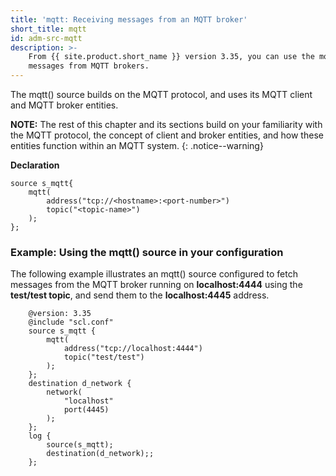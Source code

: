 ```yaml
---
title: 'mqtt: Receiving messages from an MQTT broker'
short_title: mqtt
id: adm-src-mqtt
description: >-
    From {{ site.product.short_name }} version 3.35, you can use the mqtt() source to fetch
    messages from MQTT brokers.
---
```


The mqtt() source builds on the MQTT protocol, and uses its
MQTT client and MQTT broker entities.

**NOTE:** The rest of this chapter and its sections build on your
familiarity with the MQTT protocol, the concept of client and broker
entities, and how these entities function within an MQTT system.
{: .notice--warning}

**Declaration**

```config
source s_mqtt{
    mqtt(
        address("tcp://<hostname>:<port-number>")
        topic("<topic-name>")
    );
};
```

### Example: Using the mqtt() source in your configuration

The following example illustrates an mqtt() source configured to fetch
messages from the MQTT broker running on **localhost:4444** using the
**test/test topic**, and send them to the **localhost:4445** address.

```config
    @version: 3.35
    @include "scl.conf"
    source s_mqtt {
        mqtt(
            address("tcp://localhost:4444")
            topic("test/test")
        );
    };
    destination d_network {
        network(
            "localhost"
            port(4445)
        );
    };
    log {
        source(s_mqtt);
        destination(d_network);;
    };
```
